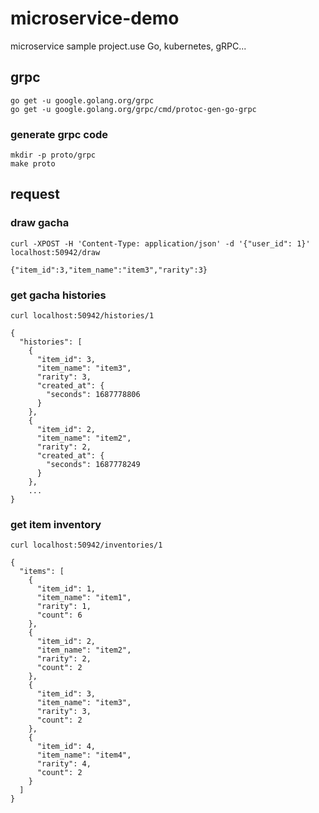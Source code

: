 # microservice-demo
microservice sample project.use Go, kubernetes, gRPC...

## grpc

```
go get -u google.golang.org/grpc
go get -u google.golang.org/grpc/cmd/protoc-gen-go-grpc
```

### generate grpc code

```
mkdir -p proto/grpc
make proto
```

## request

### draw gacha

```
curl -XPOST -H 'Content-Type: application/json' -d '{"user_id": 1}' localhost:50942/draw

{"item_id":3,"item_name":"item3","rarity":3}
```

### get gacha histories

```
curl localhost:50942/histories/1

{
  "histories": [
    {
      "item_id": 3,
      "item_name": "item3",
      "rarity": 3,
      "created_at": {
        "seconds": 1687778806
      }
    },
    {
      "item_id": 2,
      "item_name": "item2",
      "rarity": 2,
      "created_at": {
        "seconds": 1687778249
      }
    },
    ...
}
```

### get item inventory

```
curl localhost:50942/inventories/1

{
  "items": [
    {
      "item_id": 1,
      "item_name": "item1",
      "rarity": 1,
      "count": 6
    },
    {
      "item_id": 2,
      "item_name": "item2",
      "rarity": 2,
      "count": 2
    },
    {
      "item_id": 3,
      "item_name": "item3",
      "rarity": 3,
      "count": 2
    },
    {
      "item_id": 4,
      "item_name": "item4",
      "rarity": 4,
      "count": 2
    }
  ]
}
```
